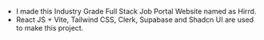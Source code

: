 - I made this Industry Grade Full Stack Job Portal Website named as Hirrd. 
- React JS + Vite, Tailwind CSS, Clerk, Supabase and Shadcn UI are used to make this project. 
